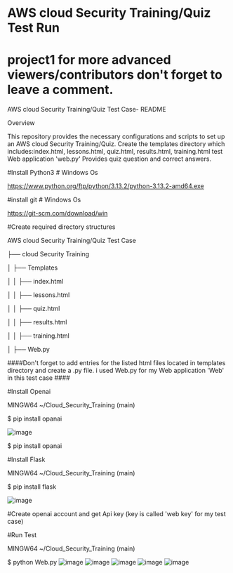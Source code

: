 # AWS cloud Security Training/Quiz Test Run 
# project1 for more advanced viewers/contributors don't forget to leave a comment.

AWS cloud Security Training/Quiz Test Case- README


Overview


This repository provides the necessary configurations and scripts to set up an AWS cloud Security Training/Quiz. Create the templates directory which includes:index.html, lessons.html, quiz.html, results.html, training.html test Web application 'web.py'
Provides quiz question and correct answers.

#Install Python3  # Windows Os

https://www.python.org/ftp/python/3.13.2/python-3.13.2-amd64.exe

#install git   # Windows Os

https://git-scm.com/download/win

#Create required directory structures

AWS cloud Security Training/Quiz Test Case

├── cloud Security Training

│   ├── Templates

│   │   ├── index.html

│   │   ├── lessons.html

│   │   ├── quiz.html

│   │   ├── results.html

│   │   ├── training.html

│   ├── Web.py


####Don't forget to add entries for the listed html files located in templates directory and create a .py file. i used Web.py for my Web application 'Web' in this test case ####

#Install Openai

 MINGW64 ~/Cloud_Security_Training (main)

 $ pip install opanai
 
 ![image](https://github.com/user-attachments/assets/f8321bfa-f112-48d5-ab05-e8eb78cbcb16)

$ pip install opanai

#Install Flask

 MINGW64 ~/Cloud_Security_Training (main)

 $ pip install flask

![image](https://github.com/user-attachments/assets/2a9ef13a-8b81-4281-83b5-a8e180cd564d)

#Create openai account and get Api key (key is called 'web key' for my test case)

#Run Test

 MINGW64 ~/Cloud_Security_Training (main)
 
$ python Web.py
![image](https://github.com/user-attachments/assets/13fd1bdb-c9c1-470d-993b-0d7d6754ec9e)
![image](https://github.com/user-attachments/assets/cd2870a0-1284-4dc5-b8b8-7e297d2227cb)
![image](https://github.com/user-attachments/assets/2977ba36-adda-462a-aad3-e73b9d6e0d33)
![image](https://github.com/user-attachments/assets/8dc7c6fc-d90c-4cbc-ae4e-1caecba86ecf)
![image](https://github.com/user-attachments/assets/e679fead-617d-439f-881d-e7ee18045863)
